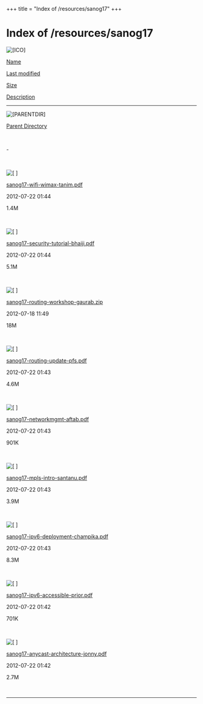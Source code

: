 +++
title = "Index of /resources/sanog17"
+++

Index of /resources/sanog17
===========================

![\[ICO\]](../../icons/blank.gif)

[Name](index.html@C=N%3BO=A.html)

[Last modified](index.html@C=M%3BO=A.html)

[Size](index.html@C=S%3BO=A.html)

[Description](index.html@C=D%3BO=A.html)

------------------------------------------------------------------------

![\[PARENTDIR\]](../../icons/back.gif)

[Parent Directory](../index.html)

 

\-

 

![\[ \]](../../icons/layout.gif)

[sanog17-wifi-wimax-tanim.pdf](sanog17-wifi-wimax-tanim.pdf)

2012-07-22 01:44

1.4M

 

![\[ \]](../../icons/layout.gif)

[sanog17-security-tutorial-bhaiji.pdf](sanog17-security-tutorial-bhaiji.pdf)

2012-07-22 01:44

5.1M

 

![\[ \]](../../icons/compressed.gif)

[sanog17-routing-workshop-gaurab.zip](sanog17-routing-workshop-gaurab.zip)

2012-07-18 11:49

18M

 

![\[ \]](../../icons/layout.gif)

[sanog17-routing-update-pfs.pdf](sanog17-routing-update-pfs.pdf)

2012-07-22 01:43

4.6M

 

![\[ \]](../../icons/layout.gif)

[sanog17-networkmgmt-aftab.pdf](sanog17-networkmgmt-aftab.pdf)

2012-07-22 01:43

901K

 

![\[ \]](../../icons/layout.gif)

[sanog17-mpls-intro-santanu.pdf](sanog17-mpls-intro-santanu.pdf)

2012-07-22 01:43

3.9M

 

![\[ \]](../../icons/layout.gif)

[sanog17-ipv6-deployment-champika.pdf](sanog17-ipv6-deployment-champika.pdf)

2012-07-22 01:43

8.3M

 

![\[ \]](../../icons/layout.gif)

[sanog17-ipv6-accessible-prior.pdf](sanog17-ipv6-accessible-prior.pdf)

2012-07-22 01:42

701K

 

![\[ \]](../../icons/layout.gif)

[sanog17-anycast-architecture-jonny.pdf](sanog17-anycast-architecture-jonny.pdf)

2012-07-22 01:42

2.7M

 

------------------------------------------------------------------------
